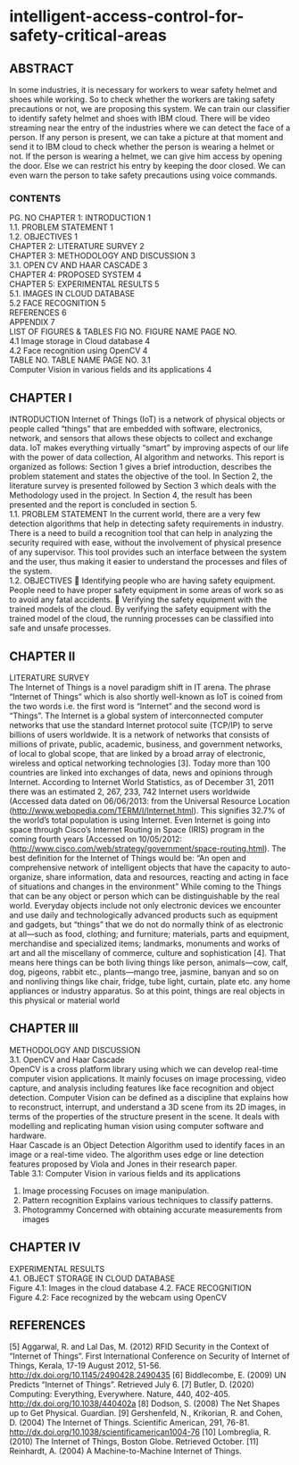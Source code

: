 # intelligent-access-control-for-safety-critical-areas

## ABSTRACT
In some industries, it is necessary for workers to wear safety helmet and shoes while working. So
to check whether the workers are taking safety precautions or not, we are proposing this system.
We can train our classifier to identify safety helmet and shoes with IBM cloud. There will be video
streaming near the entry of the industries where we can detect the face of a person. If any person
is present, we can take a picture at that moment and send it to IBM cloud to check whether the
person is wearing a helmet or not. If the person is wearing a helmet, we can give him access by
opening the door. Else we can restrict his entry by keeping the door closed. We can even warn the
person to take safety precautions using voice commands.
### CONTENTS
PG. NO
CHAPTER 1: INTRODUCTION 1 <br/>
1.1. PROBLEM STATEMENT 1 <br/>
1.2. OBJECTIVES 1 <br/>
CHAPTER 2: LITERATURE SURVEY 2 <br/>
CHAPTER 3: METHODOLOGY AND DISCUSSION 3 <br/>
3.1. OPEN CV AND HAAR CASCADE 3 <br/>
CHAPTER 4: PROPOSED SYSTEM 4 <br/>
CHAPTER 5: EXPERIMENTAL RESULTS 5 <br/>
5.1. IMAGES IN CLOUD DATABASE <br/>
5.2 FACE RECOGNITION 5 <br/>
REFERENCES 6 <br/>
APPENDIX 7 <br/>
LIST OF FIGURES & TABLES
FIG NO. FIGURE NAME PAGE NO. <br/>
4.1 Image storage in
Cloud database
4 <br/>
4.2 Face recognition
using OpenCV
4 <br/>
TABLE NO. TABLE NAME PAGE NO.
3.1 <br/>
Computer Vision in various fields
and its applications
4 <br/>

## CHAPTER I
INTRODUCTION
Internet of Things (IoT) is a network of physical objects or people called “things” that are
embedded with software, electronics, network, and sensors that allows these objects to collect
and exchange data. IoT makes everything virtually “smart” by improving aspects of our life with
the power of data collection, AI algorithm and networks.
This report is organized as follows: Section 1 gives a brief introduction, describes the problem
statement and states the objective of the tool. In Section 2, the literature survey is presented
followed by Section 3 which deals with the Methodology used in the project. In Section 4, the
result has been presented and the report is concluded in section 5. <br/>
1.1. PROBLEM STATEMENT
In the current world, there are a very few detection algorithms that help in detecting safety requirements
in industry. There is a need to build a recognition tool that can help in analyzing the security
required with ease, without the involvement of physical presence of any supervisor. This tool
provides such an interface between the system and the user, thus making it easier to understand the
processes and files of the system. <br/>
1.2. OBJECTIVES
 Identifying people who are having safety equipment. People need to have proper
safety equipment in some areas of work so as to avoid any fatal accidents.
 Verifying the safety equipment with the trained models of the cloud. By
verifying the safety equipment with the trained model of the cloud, the running
processes can be classified into safe and unsafe processes.

## CHAPTER II
LITERATURE SURVEY <br/>
The Internet of Things is a novel paradigm shift in IT arena. The phrase “Internet of Things” which is also
shortly well-known as IoT is coined from the two words i.e. the first word is “Internet” and the second
word is “Things”. The Internet is a global system of interconnected computer networks that use the
standard Internet protocol suite (TCP/IP) to serve billions of users worldwide. It is a network of networks
that consists of millions of private, public, academic, business, and government networks, of local to global
scope, that are linked by a broad array of electronic, wireless and optical networking technologies [3].
Today more than 100 countries are linked into exchanges of data, news and opinions through Internet.
According to Internet World Statistics, as of December 31, 2011 there was an estimated 2, 267, 233, 742
Internet users worldwide (Accessed data dated on 06/06/2013: from the Universal Resource Location
(http://www.webopedia.com/TERM/I/Internet.html).
This signifies 32.7% of the world’s total population is using Internet. Even Internet is going into space
through Cisco’s Internet Routing in Space (IRIS) program in the coming fourth years (Accessed on
10/05/2012: (http://www.cisco.com/web/strategy/government/space-routing.html). The best definition for
the Internet of Things would be: “An open and comprehensive network of intelligent objects that have the
capacity to auto-organize, share information, data and resources, reacting and acting in face of situations
and changes in the environment”
While coming to the Things that can be any object or person which can be distinguishable by the real
world. Everyday objects include not only electronic devices we encounter and use daily and
technologically advanced products such as equipment and gadgets, but “things” that we do not do normally
think of as electronic at all—such as food, clothing; and furniture; materials, parts and equipment,
merchandise and specialized items; landmarks, monuments and works of art and all the miscellany of
commerce, culture and sophistication [4]. That means here things can be both living things like person,
animals—cow, calf, dog, pigeons, rabbit etc., plants—mango tree, jasmine, banyan and so on and
nonliving things like chair, fridge, tube light, curtain, plate etc. any home appliances or industry apparatus.
So at this point, things are real objects in this physical or material world

## CHAPTER III
METHODOLOGY AND DISCUSSION <br/>
3.1. OpenCV and Haar Cascade <br/>
OpenCV is a cross platform library using which we can develop real-time computer vision
applications. It mainly focuses on image processing, video capture, and analysis including features
like face recognition and object detection.
Computer Vision can be defined as a discipline that explains how to reconstruct, interrupt, and
understand a 3D scene from its 2D images, in terms of the properties of the structure present in the
scene. It deals with modelling and replicating human vision using computer software and
hardware. <br/>
Haar Cascade is an Object Detection Algorithm used to identify faces in an image or a real-time
video. The algorithm uses edge or line detection features proposed by Viola and Jones in their
research paper. <br/>
Table 3.1: Computer Vision in various fields and its applications<br/>

1. Image processing Focuses on image manipulation. <br/>
2. Pattern recognition Explains various techniques to classify patterns. <br/>
3. Photogrammy Concerned with obtaining accurate measurements from images <br/>

## CHAPTER IV
EXPERIMENTAL RESULTS <br/>
4.1. OBJECT STORAGE IN CLOUD DATABASE <br/>
Figure 4.1: Images in the cloud database
4.2. FACE RECOGNITION <br/>
Figure 4.2: Face recognized by the webcam using OpenCV
## REFERENCES 
[5] Aggarwal, R. and Lal Das, M. (2012) RFID Security in the Context of “Internet of Things”. First
International Conference on Security of Internet of Things, Kerala, 17-19 August 2012, 51-56.
http://dx.doi.org/10.1145/2490428.2490435
[6] Biddlecombe, E. (2009) UN Predicts “Internet of Things”. Retrieved July 6.
[7] Butler, D. (2020) Computing: Everything, Everywhere. Nature, 440, 402-405.
http://dx.doi.org/10.1038/440402a
[8] Dodson, S. (2008) The Net Shapes up to Get Physical. Guardian.
[9] Gershenfeld, N., Krikorian, R. and Cohen, D. (2004) The Internet of Things. Scientific American,
291, 76-81. http://dx.doi.org/10.1038/scientificamerican1004-76
[10] Lombreglia, R. (2010) The Internet of Things, Boston Globe. Retrieved October.
[11] Reinhardt, A. (2004) A Machine-to-Machine Internet of Things.
